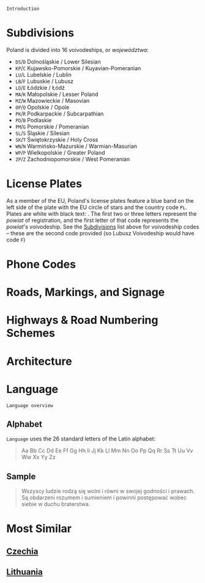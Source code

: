 `Introduction`

# Subdivisions

Poland is divided into 16 voivodeships, or _województwa_:

- `DS`/`D` Dolnośląskie / Lower Silesian
- `KP`/`C` Kujawsko-Pomorskie / Kuyavian-Pomeranian
- `LU`/`L` Lubelskie / Lublin
- `LB`/`F` Lubuskie / Lubusz
- `LD`/`E` Łódzkie / Łódź
- `MA`/`K` Małopolskie / Lesser Poland
- `MZ`/`W` Mazowieckie / Masovian
- `OP`/`O` Opolskie / Opole
- `PK`/`R` Podkarpackie / Subcarpathian
- `PD`/`B` Podlaskie
- `PM`/`G` Pomorskie / Pomeranian
- `SL`/`S` Śląskie / Silesian
- `SK`/`T` Świętokrzyskie / Holy Cross
- `WN`/`N` Warmińsko-Mazurskie / Warmian-Masurian
- `WP`/`P` Wielkopolskie / Greater Poland
- `ZP`/`Z` Zachodniopomorskie / West Pomeranian

<CountryMap code="POL" scale="4000" />

# License Plates

As a member of the EU, Poland's license plates feature a blue band on the left side of the plate with the EU circle of stars and the country code `PL`. Plates are white with black text: <LicensePlate style="eu" code="PL" format="AB 12345"/>. The first two or three letters represent the _powiat_ of registration, and the first letter of that code represents the _powiat_'s voivodeship. See the [Subdivisions](#subdivisions) list above for voivodeship codes – these are the second code provided (so Lubusz Voivodeship would have code `F`)

# Phone Codes

# Roads, Markings, and Signage

# Highways & Road Numbering Schemes

# Architecture

# Language

`Language overview`

## Alphabet

`Language` uses the 26 standard letters of the Latin alphabet:

> Aa Bb Cc Dd Ee Ff Gg Hh Ii Jj Kk Ll Mm Nn Oo Pp Qq Rr Ss Tt Uu Vv Ww Xx Yy Zz

## Sample

> Wszyscy ludzie rodzą się wolni i równi w swojej godności i prawach. Są obdarzeni rozumem i sumieniem i powinni postępować wobec siebie w duchu braterstwa.

# Most Similar

## [Czechia](/countries/CZE)

## [Lithuania](/countries/LTU)
